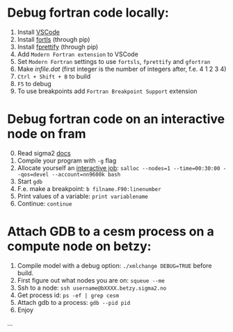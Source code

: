 # Debug fortran code locally:

1. Install [VSCode](https://code.visualstudio.com/)
2. Install [fortls](https://pypi.org/project/fortls/) (through pip)
3. Install [fprettify](https://pypi.org/project/fprettify/) (through pip)
4. Add `Modern Fortran extension` to VSCode
5. Set `Modern Fortran` settings to use `fortsls`, `fprettify` and `gfortran`
6. Make *infile.dat* (first integer is the number of integers after, f.e. 4 1 2 3 4)
7. `Ctrl + Shift + B` to build
8. `F5` to debug
9. To use breakpoints add `Fortran Breakpoint Support` extension

# Debug fortran code on an interactive node on fram
0. Read sigma2 [docs](https://documentation.sigma2.no/code_development/debugging)
1. Compile your program with `-g` flag
2. Allocate yourself an [interactive job](https://documentation.sigma2.no/jobs/interactive_jobs.html): `salloc --nodes=1 --time=00:30:00 --qos=devel --account=nn9600k bash`
3. Start `gdb`
4. F.e. make a breakpoint: `b filname.F90:linenumber`
5. Print values of a variable: `print variablename`
6. Continue: `continue`


# Attach GDB to a cesm process on a compute node on betzy:
1. Compile model with a debug option: `./xmlchange DEBUG=TRUE` before build.
2. First figure out what nodes you are on: `squeue --me`
3. Ssh to a node: `ssh username@bXXXX.betzy.sigma2.no`
4. Get process id: `ps -ef | grep cesm`
5. Attach gdb to a process: `gdb --pid pid`
6. Enjoy

...